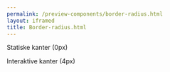 ```yaml
--- 
permalink: /preview-components/border-radius.html
layout: iframed 
title: Border-radius.html
---
```

<div class="container">
    <div class="row">
        <div class="col-12 col-sm-12 col-md-6">
            <p class="h6">Statiske kanter (0px)</p>
            <div class="static-border-radius-example"></div>
        </div>
        <div class="col-12 col-sm-12 col-md-6">
            <p class="h6">Interaktive kanter (4px)</p>
            <div class="interactive-border-radius-example"></div>
        </div>
    </div>
</div>